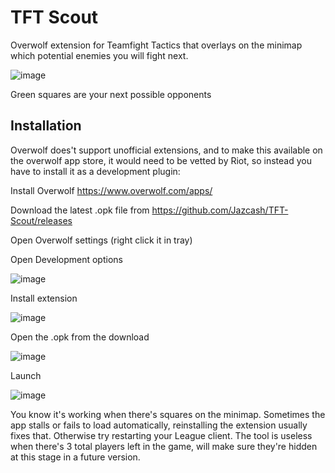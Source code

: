 # TFT Scout

Overwolf extension for Teamfight Tactics that overlays on the minimap which potential enemies you will fight next.

![image](https://user-images.githubusercontent.com/1434248/121817318-94d41180-cc78-11eb-9dfb-87590232e3b7.png)

Green squares are your next possible opponents

## Installation

Overwolf does't support unofficial extensions, and to make this available on the overwolf app store, it would need to be vetted by Riot, so instead you have to install it as a development plugin:

Install Overwolf https://www.overwolf.com/apps/

Download the latest .opk file from https://github.com/Jazcash/TFT-Scout/releases

Open Overwolf settings (right click it in tray)

Open Development options

![image](https://user-images.githubusercontent.com/1434248/121818514-9ce37f80-cc7f-11eb-9d35-3135e34f0714.png)

Install extension

![image](https://user-images.githubusercontent.com/1434248/121818557-d0bea500-cc7f-11eb-915b-74b32043656b.png)

Open the .opk from the download

![image](https://user-images.githubusercontent.com/1434248/121818564-e502a200-cc7f-11eb-9c7c-b532d82e1c50.png)

Launch 

![image](https://user-images.githubusercontent.com/1434248/121818598-0e233280-cc80-11eb-9c67-1fcffe23fb4e.png)

You know it's working when there's squares on the minimap. Sometimes the app stalls or fails to load automatically, reinstalling the extension usually fixes that. Otherwise try restarting your League client. The tool is useless when there's 3 total players left in the game, will make sure they're hidden at this stage in a future version.
